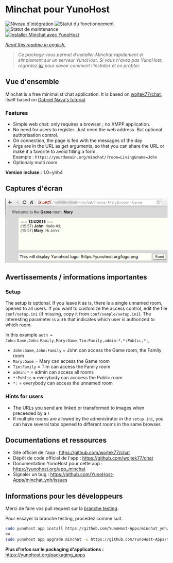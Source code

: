 <!--
N.B.: This README was automatically generated by https://github.com/YunoHost/apps/tree/master/tools/README-generator
It shall NOT be edited by hand.
-->

# Minchat pour YunoHost

[![Niveau d'intégration](https://dash.yunohost.org/integration/minchat.svg)](https://dash.yunohost.org/appci/app/minchat) ![Statut du fonctionnement](https://ci-apps.yunohost.org/ci/badges/minchat.status.svg) ![Statut de maintenance](https://ci-apps.yunohost.org/ci/badges/minchat.maintain.svg)  
[![Installer Minchat avec YunoHost](https://install-app.yunohost.org/install-with-yunohost.svg)](https://install-app.yunohost.org/?app=minchat)

*[Read this readme in english.](./README.md)*

> *Ce package vous permet d'installer Minchat rapidement et simplement sur un serveur YunoHost.
Si vous n'avez pas YunoHost, regardez [ici](https://yunohost.org/#/install) pour savoir comment l'installer et en profiter.*

## Vue d'ensemble

Minchat is a free minimalist chat application. It is based on [wojtek77/chat](https://github.com/wojtek77/chat), itself based on [Gabriel Nava's tutorial](http://code.tutsplus.com/tutorials/how-to-create-a-simple-web-based-chat-application--net-5931).

### Features

- Simple web chat: only requires a browser ; no XMPP application.
- No need for users to register. Just need the web address. But optional authorisation control.
- On connection, the page is fed with the messages of the day
- Args are in the URL as *get* arguments, so that you can share the URL or make it a favorite to avoid filling a form.  
Example : `https://yourdomain.org/minchat/?room=Living&name=John`
- Optionaly multi room

**Version incluse :** 1.0~ynh4


## Captures d'écran

![Capture d'écran de Minchat](./doc/screenshots/minchat_ynh_screenshot01.gif)

## Avertissements / informations importantes

### Setup

The setup is optional. If you leave it as is, there is a single unnamed room, opened to all users. If you want to customize the access control, edit the file `conf/setup.ini` (if missing, copy it from `conf/sample/setup.ini`). The interesting parameter is `auth` that indicates which user is authorized to which room.

In this example `auth = John:Game,John:Family,Mary:Game,Tim:Family,admin:*,*:Public,*:`,
- `John:Game,John:Family` = John can access the Game room, the Family room 
- `Mary:Game` = Mary can access the Game room 
- `Tim:Family` = Tim can access the Family room 
- `admin:*` = admin can access all rooms
- `*:Public` = everybody can acccess the Public room
- `*:` = everybody  can access the unnamed room

### Hints for users

- The URLs you send are linked or transformed to images when preceeded by a `!`
- If multiple rooms are allowed by the administrator in the `setup.ini`, you can have several tabs opened to different rooms in the same browser.


## Documentations et ressources

* Site officiel de l'app : <https://github.com/wojtek77/chat>
* Dépôt de code officiel de l'app : <https://github.com/wojtek77/chat>
* Documentation YunoHost pour cette app : <https://yunohost.org/app_minchat>
* Signaler un bug : <https://github.com/YunoHost-Apps/minchat_ynh/issues>

## Informations pour les développeurs

Merci de faire vos pull request sur la [branche testing](https://github.com/YunoHost-Apps/minchat_ynh/tree/testing).

Pour essayer la branche testing, procédez comme suit.

``` bash
sudo yunohost app install https://github.com/YunoHost-Apps/minchat_ynh/tree/testing --debug
ou
sudo yunohost app upgrade minchat -u https://github.com/YunoHost-Apps/minchat_ynh/tree/testing --debug
```

**Plus d'infos sur le packaging d'applications :** <https://yunohost.org/packaging_apps>
